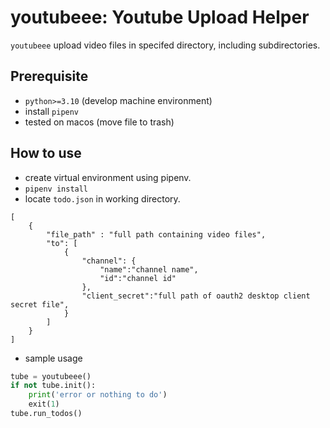 # youtubeee: Youtube Upload Helper
`youtubeee` upload video files in specifed directory, including subdirectories.

## Prerequisite
- `python>=3.10` (develop machine environment)
- install `pipenv`
- tested on macos (move file to trash)

## How to use
- create virtual environment using pipenv.
- `pipenv install`
- locate `todo.json` in working directory.
```jsonc
[
    {
        "file_path" : "full path containing video files",
        "to": [
            {
                "channel": {
                    "name":"channel name",
                    "id":"channel id"
                },
                "client_secret":"full path of oauth2 desktop client secret file",
            }
        ]
    }
]
```
- sample usage
```python 
tube = youtubeee()
if not tube.init():
    print('error or nothing to do')
    exit(1)
tube.run_todos()
```